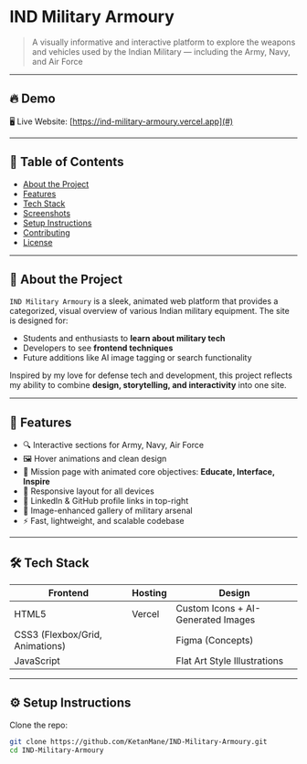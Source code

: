 # IND Military Armoury

> A visually informative and interactive platform to explore the weapons and vehicles used by the Indian Military — including the Army, Navy, and Air Force

---

## 🔥 Demo

🖥️ Live Website: 
[https://ind-military-armoury.vercel.app](#)

---

## 📌 Table of Contents

- [About the Project](#about-the-project)
- [Features](#features)
- [Tech Stack](#tech-stack)
- [Screenshots](#screenshots)
- [Setup Instructions](#setup-instructions)
- [Contributing](#contributing)
- [License](#license)

---

## 🧐 About the Project

`IND Military Armoury` is a sleek, animated web platform that provides a categorized, visual overview of various Indian military equipment. The site is designed for:

- Students and enthusiasts to **learn about military tech**
- Developers to see **frontend techniques**
- Future additions like AI image tagging or search functionality

Inspired by my love for defense tech and development, this project reflects my ability to combine **design, storytelling, and interactivity** into one site.

---

## 🚀 Features

- 🔍 Interactive sections for Army, Navy, Air Force
- 🖼️ Hover animations and clean design
- 📖 Mission page with animated core objectives: **Educate, Interface, Inspire**
- 📱 Responsive layout for all devices
- 🔗 LinkedIn & GitHub profile links in top-right
- 📸 Image-enhanced gallery of military arsenal
- ⚡ Fast, lightweight, and scalable codebase

---

## 🛠️ Tech Stack

| Frontend       | Hosting          | Design        |
|----------------|------------------|----------------|
| HTML5          |     Vercel       | Custom Icons + AI-Generated Images |
| CSS3 (Flexbox/Grid, Animations) |                | Figma (Concepts) |
| JavaScript     |                  | Flat Art Style Illustrations |

---


## ⚙️ Setup Instructions

Clone the repo:

```bash
git clone https://github.com/KetanMane/IND-Military-Armoury.git
cd IND-Military-Armoury
